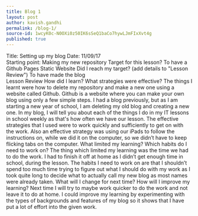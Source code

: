```yaml
---
title: Blog 1
layout: post
author: kavish.gandhi
permalink: /blog-1/
source-id: 1wcyK0c-N0OXi0z50IK6sSeQ1baCo7hywLJmFIxXvt4g
published: true
---
```

<div>
  <tr>
    <td>Title: </td>
    <td>Setting up my blog </td>
      <td>Date: </td>
    <td>11/09/17</td>
  </tr>
</div>


<div>
  <tr>
    <td>Starting point:</td>
    <td>Making my new repository</td>
  </tr>
  <tr>
    <td>Target for this lesson?</td>
    <td>To have a Github Pages Static Website</td>
  </tr>
  <tr>
    <td>Did I reach my target? 
(add details to "Lesson Review")</td>
    <td> To have made the blog</td>
  </tr>
</div>


<div>
  <tr>
    <td>Lesson Review</td>
  </tr>
  <tr>
    <td>How did I learn? What strategies were effective? </td>
  </tr>
  <tr>
    <td>The things I learnt were how to delete my repository and make a new one using a website called Github. Github is a website where you can make your own blog using only a few simple steps. I had a blog previously, but as I am starting a new year of school, I am deleting my old blog and creating a new one. In my blog, I will tell you about each of the things I do in my IT lessons in school weekly as that's how often we have our lesson. The effective strategies that I used were to work quickly  and sufficiently to get on with the work. Also an effective strategy was using our iPads to follow the instructions on, while we did it on the computer, so we didn’t have to keep flicking tabs on the computer.</td>
  </tr>
  <tr>
    <td>What limited my learning? Which habits do I need to work on? </td>
  </tr>
  <tr>
    <td>The thing which limited my learning was the time we had to do the work. I had to finish it off at home as I didn’t get enough time in school, during the lesson. The habits I need to work on are that I shouldn’t spend too much time trying to figure out what I should do with my work as I took quite long to decide what to actually call my new blog as most names were already taken.</td>
  </tr>
  <tr>
    <td>What will I change for next time? How will I improve my learning?</td>
  </tr>
  <tr>
    <td>Next time I will try to maybe work quicker to do the work and not leave it to do at home. I could improve my learning by experimenting with the types of backgrounds and features of my blog so it shows that I have put a lot of effort into the given work.</td>
  </tr>
</div>



